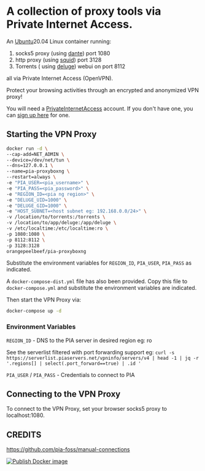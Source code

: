# A collection of proxy tools via Private Internet Access.

An [Ubuntu](https://ubuntu.org/)20.04 Linux container running:
 1. socks5 proxy (using [dante](https://www.inet.no/dante/)) port 1080
 2. http proxy (using [squid](https://www.squid.org/)) port 3128
 3. Torrents ( using [deluge](https://www.deluge.org/)) webui on port 8112

all via Private Internet Access (OpenVPN).

Protect your browsing activities through an encrypted and anonymized VPN proxy!

You will need a [PrivateInternetAccess](https://www.privateinternetaccess.com/pages/how-it-works) account.
If you don't have one, you can [sign up here](https://www.privateinternetaccess.com/pages/buy-vpn) for one.

## Starting the VPN Proxy

```sh
docker run -d \
--cap-add=NET_ADMIN \
--device=/dev/net/tun \
--dns=127.0.0.1 \
--name=pia-proxyboxng \
--restart=always \
-e "PIA_USER=<pia_username>" \
-e "PIA_PASS=<pia_password>" \
-e "REGION_ID=<pia ng region>" \
-e "DELUGE_UID=1000" \
-e "DELUGE_GID=1000" \
-e "HOST_SUBNET=<host subnet eg: 192.168.0.0/24>" \
-v /location/to/torrents:/torrents \
-v /location/to/app/deluge:/app/deluge \
-v /etc/localtime:/etc/localtime:ro \
-p 1080:1080 \
-p 8112:8112 \
-p 3128:3128
orangepeelbeef/pia-proxyboxng
```

Substitute the environment variables for `REGION_ID`, `PIA_USER`, `PIA_PASS` as indicated.

A `docker-compose-dist.yml` file has also been provided. Copy this file to `docker-compose.yml` and substitute the environment variables are indicated.

Then start the VPN Proxy via:

```sh
docker-compose up -d
```

### Environment Variables

`REGION_ID` - DNS to the PIA server in desired region eg: ro 

See the serverlist filtered with port forwarding support
eg: ```curl -s https://serverlist.piaservers.net/vpninfo/servers/v4 | head -1 | jq -r '.regions[] | select(.port_forward==true) | .id '```
 
`PIA_USER` / `PIA_PASS` - Credentials to connect to PIA

## Connecting to the VPN Proxy

To connect to the VPN Proxy, set your browser socks5 proxy to localhost:1080.

## CREDITS
https://github.com/pia-foss/manual-connections

[![Publish Docker image](https://github.com/orangepeelbeef/pia-proxybox/actions/workflows/main.yml/badge.svg)](https://github.com/orangepeelbeef/pia-proxybox/actions/workflows/main.yml)
